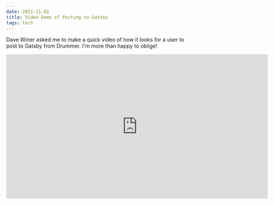 ```yaml
---
date: 2021-11-02
title: Video Demo of Posting to Gatsby
tags: tech
---
```


Dave Winer asked me to make a quick video of how it looks for a user to post to Gatsby from Drummer. I'm more than happy to oblige!

<iframe width="701" height="388" src="https://www.youtube.com/embed/9Y4cn-GPamY" title="YouTube video player" frameborder="0" allow="accelerometer; autoplay; clipboard-write; encrypted-media; gyroscope; picture-in-picture" allowfullscreen></iframe>
